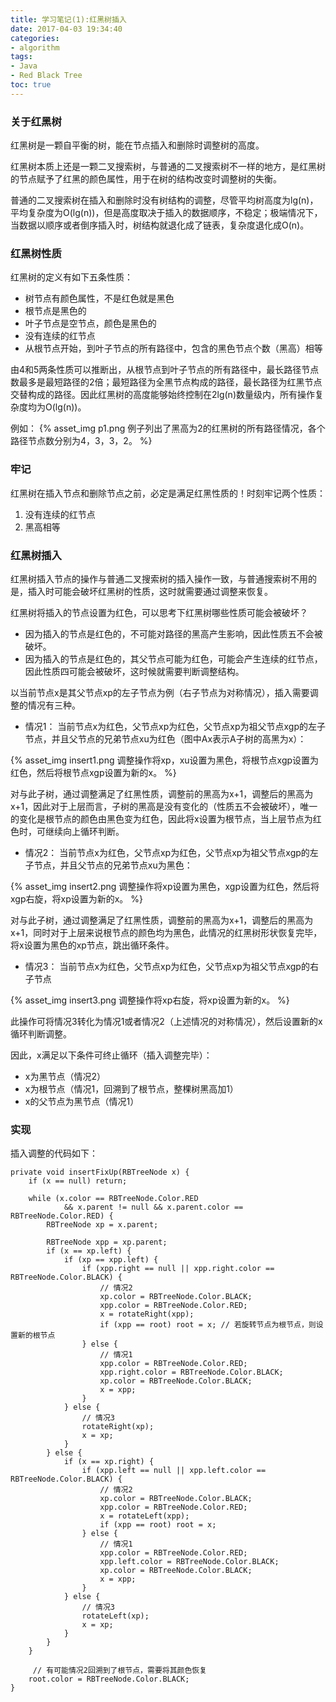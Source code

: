 ```yaml
---
title: 学习笔记(1):红黑树插入
date: 2017-04-03 19:34:40
categories: 
- algorithm
tags: 
- Java
- Red Black Tree
toc: true 
---
```


### 关于红黑树
红黑树是一颗自平衡的树，能在节点插入和删除时调整树的高度。

红黑树本质上还是一颗二叉搜索树，与普通的二叉搜索树不一样的地方，是红黑树的节点赋予了红黑的颜色属性，用于在树的结构改变时调整树的失衡。

普通的二叉搜索树在插入和删除时没有树结构的调整，尽管平均树高度为lg(n)，平均复杂度为O(lg(n))，但是高度取决于插入的数据顺序，不稳定；极端情况下，当数据以顺序或者倒序插入时，树结构就退化成了链表，复杂度退化成O(n)。

### 红黑树性质
红黑树的定义有如下五条性质：

* 树节点有颜色属性，不是红色就是黑色
* 根节点是黑色的
* 叶子节点是空节点，颜色是黑色的
* 没有连续的红节点
* 从根节点开始，到叶子节点的所有路径中，包含的黑色节点个数（黑高）相等

由4和5两条性质可以推断出，从根节点到叶子节点的所有路径中，最长路径节点数最多是最短路径的2倍；最短路径为全黑节点构成的路径，最长路径为红黑节点交替构成的路径。因此红黑树的高度能够始终控制在2lg(n)数量级内，所有操作复杂度均为O(lg(n))。

例如：
{% asset_img p1.png 例子列出了黑高为2的红黑树的所有路径情况，各个路径节点数分别为4，3，3，2。 %}

### 牢记
红黑树在插入节点和删除节点之前，必定是满足红黑性质的！时刻牢记两个性质：

1. 没有连续的红节点
2. 黑高相等

### 红黑树插入
红黑树插入节点的操作与普通二叉搜索树的插入操作一致，与普通搜索树不用的是，插入时可能会破坏红黑树的性质，这时就需要通过调整来恢复。

红黑树将插入的节点设置为红色，可以思考下红黑树哪些性质可能会被破坏？

*  因为插入的节点是红色的，不可能对路径的黑高产生影响，因此性质五不会被破坏。
*  因为插入的节点是红色的，其父节点可能为红色，可能会产生连续的红节点，因此性质四可能会被破坏，这时候就需要判断调整结构。

以当前节点x是其父节点xp的左子节点为例（右子节点为对称情况），插入需要调整的情况有三种。

* 情况1： 当前节点x为红色，父节点xp为红色，父节点xp为祖父节点xgp的左子节点，并且父节点的兄弟节点xu为红色（图中Ax表示A子树的高黑为x）：

{% asset_img insert1.png 调整操作将xp，xu设置为黑色，将根节点xgp设置为红色，然后将根节点xgp设置为新的x。 %}

对与此子树，通过调整满足了红黑性质，调整前的黑高为x+1，调整后的黑高为x+1，因此对于上层而言，子树的黑高是没有变化的（性质五不会被破坏），唯一的变化是根节点的颜色由黑色变为红色，因此将x设置为根节点，当上层节点为红色时，可继续向上循环判断。

* 情况2： 当前节点x为红色，父节点xp为红色，父节点xp为祖父节点xgp的左子节点，并且父节点的兄弟节点xu为黑色：

{% asset_img insert2.png 调整操作将xp设置为黑色，xgp设置为红色，然后将xgp右旋，将xp设置为新的x。 %}

对与此子树，通过调整满足了红黑性质，调整前的黑高为x+1，调整后的黑高为x+1，同时对于上层来说根节点的颜色均为黑色，此情况的红黑树形状恢复完毕，将x设置为黑色的xp节点，跳出循环条件。

* 情况3： 当前节点x为红色，父节点xp为红色，父节点xp为祖父节点xgp的右子节点

{% asset_img insert3.png 调整操作将xp右旋，将xp设置为新的x。 %}


此操作可将情况3转化为情况1或者情况2（上述情况的对称情况），然后设置新的x循环判断调整。

因此，x满足以下条件可终止循环（插入调整完毕）：

* x为黑节点（情况2）
* x为根节点（情况1，回溯到了根节点，整棵树黑高加1）
* x的父节点为黑节点（情况1）

### 实现
插入调整的代码如下：

```
private void insertFixUp(RBTreeNode x) {
    if (x == null) return;

    while (x.color == RBTreeNode.Color.RED
            && x.parent != null && x.parent.color == RBTreeNode.Color.RED) {
        RBTreeNode xp = x.parent;

        RBTreeNode xpp = xp.parent;
        if (x == xp.left) {
            if (xp == xpp.left) {
                if (xpp.right == null || xpp.right.color == RBTreeNode.Color.BLACK) {
                    // 情况2
                    xp.color = RBTreeNode.Color.BLACK;
                    xpp.color = RBTreeNode.Color.RED;
                    x = rotateRight(xpp);
                    if (xpp == root) root = x; // 若旋转节点为根节点，则设置新的根节点
                } else {
                    // 情况1
                    xpp.color = RBTreeNode.Color.RED;
                    xpp.right.color = RBTreeNode.Color.BLACK;
                    xp.color = RBTreeNode.Color.BLACK;
                    x = xpp;
                }
            } else {
                // 情况3
                rotateRight(xp);
                x = xp;
            }
        } else {
            if (x == xp.right) {
                if (xpp.left == null || xpp.left.color == RBTreeNode.Color.BLACK) {
                    // 情况2
                    xp.color = RBTreeNode.Color.BLACK;
                    xpp.color = RBTreeNode.Color.RED;
                    x = rotateLeft(xpp);
                    if (xpp == root) root = x;
                } else {
                    // 情况1
                    xpp.color = RBTreeNode.Color.RED;
                    xpp.left.color = RBTreeNode.Color.BLACK;
                    xp.color = RBTreeNode.Color.BLACK;
                    x = xpp;
                }
            } else {
                // 情况3
                rotateLeft(xp);
                x = xp;
            }
        }
    }

	 // 有可能情况2回溯到了根节点，需要将其颜色恢复
    root.color = RBTreeNode.Color.BLACK;
}
```
